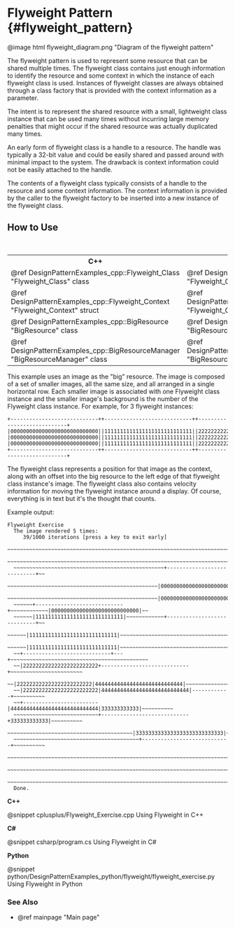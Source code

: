 # Flyweight Pattern {#flyweight_pattern}

@image html flyweight_diagram.png "Diagram of the flyweight pattern"

The flyweight pattern is used to represent some resource that can be shared
multiple times.  The flyweight class contains just enough information to
identify the resource and some context in which the instance of each
flyweight class is used.  Instances of flyweight classes are always
obtained through a class factory that is provided with the context
information as a parameter.

The intent is to represent the shared resource with a small, lightweight
class instance that can be used many times without incurring large
memory penalties that might occur if the shared resource was actually
duplicated many times.

An early form of flyweight class is a handle to a resource.  The handle
was typically a 32-bit value and could be easily shared and passed around
with minimal impact to the system.  The drawback is context information
could not be easily attached to the handle.

The contents of a flyweight class typically consists of a handle to the
resource and some context information.  The context information is provided
by the caller to the flyweight factory to be inserted into a new instance
of the flyweight class.

## How to Use

<table>
<caption>Links to the Flyweight classes</caption>
<tr>
  <th>C++
  <th>C#
  <th>Python
<tr>
  <td>@ref DesignPatternExamples_cpp::Flyweight_Class "Flyweight_Class" class
  <td>@ref DesignPatternExamples_csharp.Flyweight_Class "Flyweight_Class" class
  <td>@ref DesignPatternExamples_python.flyweight.flyweight_classes.Flyweight_Class "Flyweight_Class" class
<tr>
  <td>@ref DesignPatternExamples_cpp::Flyweight_Context "Flyweight_Context" struct
  <td>@ref DesignPatternExamples_csharp.Flyweight_Context "Flyweight_Context" struct
  <td>@ref DesignPatternExamples_python.flyweight.flyweight_classes.Flyweight_Context "Flyweight_Context" class
<tr>
  <td>@ref DesignPatternExamples_cpp::BigResource "BigResource" class
  <td>@ref DesignPatternExamples_csharp::BigResource "BigResource" class
  <td>@ref DesignPatternExamples_python.flyweight.flyweight_classes.BigResource "BigResource" class
<tr>
  <td>@ref DesignPatternExamples_cpp::BigResourceManager "BigResourceManager" class
  <td>@ref DesignPatternExamples_csharp.BigResourceManager "BigResourceManager" class
  <td>@ref DesignPatternExamples_python.flyweight.flyweight_classes.BigResourceManager "BigResourceManager" class
</table>

This example uses an image as the "big" resource.  The image is composed of a
set of smaller images, all the same size, and all arranged in a single
horizontal row.  Each smaller image is associated with one Flyweight class
instance and the smaller image's background is the number of the Flyweight
class instance.  For example, for 3 flyweight instances:

```
+----------------------------++----------------------------++----------------------------+
|0000000000000000000000000000||1111111111111111111111111111||2222222222222222222222222222|
|0000000000000000000000000000||1111111111111111111111111111||2222222222222222222222222222|
|0000000000000000000000000000||1111111111111111111111111111||2222222222222222222222222222|
+----------------------------++----------------------------++----------------------------+
```

The flyweight class represents a position for that image as the context, along
with an offset into the big resource to the left edge of that flyweight class
instance's image.  The flyweight class also contains velocity information for
moving the flyweight instance around a display.  Of course, everything is in
text but it's the thought that counts.

Example output:

```
Flyweight Exercise
  The image rendered 5 times:
     39/1000 iterations [press a key to exit early]
  ~~~~~~~~~~~~~~~~~~~~~~~~~~~~~~~~~~~~~~~~~~~~~~~~~~~~~~~~~~~~~~~~~~~~~~~~~~~~~~~~
  ~~~~~~~~~~~~~~~~~~~~~~~~~~~~~~~~~~~~~~~~~~~~~~~~~~~~~~~~~~~~~~~~~~~~~~~~~~~~~~~~
  ~~~~~~~~~~~~~~~~~~~~~~~~~~~~~~~~~~~~~~~~~~~~~~~~+----------------------------+~~
  ~~~~~~~~~~~~~~~~~~~~~~~~~~~~~~~~~~~~~~~~~~~~~~~~|0000000000000000000000000000|~~
  ~~~~~~~~~~~~~~~~~~~~~~~~~~~~~~~~~~~~~~~~~~~~~~~~|0000000000000000000000000000|~~
  ~~~~~~+----------------------------+~~~~~~~~~~~~|0000000000000000000000000000|~~
  ~~~~~~|1111111111111111111111111111|~~~~~~~~~~~~+----------------------------+~~
  ~~~~~~|1111111111111111111111111111|~~~~~~~~~~~~~~~~~~~~~~~~~~~~~~~~~~~~~~~~~~~~
  ~~~~~~|1111111111111111111111111111|~~~~~~~~~~~~~~~~~~~~~~~~~~~~~~~~~~~~~~~~~~~~
  ~~+----------------------------+---+~~~~~~~~~~~~~~~~~~~~~~~~~~~~~~~~~~~~~~~~~~~~
  ~~|222222222222222222222222+----------------------------+~~~~~~~~~~~~~~~~~~~~~~~
  ~~|222222222222222222222222|4444444444444444444444444444|~~~~~~~~~~~~~~~~~~~~~~~
  ~~|222222222222222222222222|4444444444444444444444444444|------------+~~~~~~~~~~
  ~~+------------------------|4444444444444444444444444444|333333333333|~~~~~~~~~~
  ~~~~~~~~~~~~~~~~~~~~~~~~~~~+----------------------------+333333333333|~~~~~~~~~~
  ~~~~~~~~~~~~~~~~~~~~~~~~~~~~~~~~~~~~~~~~|3333333333333333333333333333|~~~~~~~~~~
  ~~~~~~~~~~~~~~~~~~~~~~~~~~~~~~~~~~~~~~~~+----------------------------+~~~~~~~~~~
  ~~~~~~~~~~~~~~~~~~~~~~~~~~~~~~~~~~~~~~~~~~~~~~~~~~~~~~~~~~~~~~~~~~~~~~~~~~~~~~~~
  ~~~~~~~~~~~~~~~~~~~~~~~~~~~~~~~~~~~~~~~~~~~~~~~~~~~~~~~~~~~~~~~~~~~~~~~~~~~~~~~~
  ~~~~~~~~~~~~~~~~~~~~~~~~~~~~~~~~~~~~~~~~~~~~~~~~~~~~~~~~~~~~~~~~~~~~~~~~~~~~~~~~
  Done.
```

__C++__

@snippet cplusplus/Flyweight_Exercise.cpp Using Flyweight in C++

__C#__

@snippet csharp/program.cs Using Flyweight in C#

__Python__

@snippet python/DesignPatternExamples_python/flyweight/flyweight_exercise.py Using Flyweight in Python

### See Also
- @ref mainpage "Main page"
